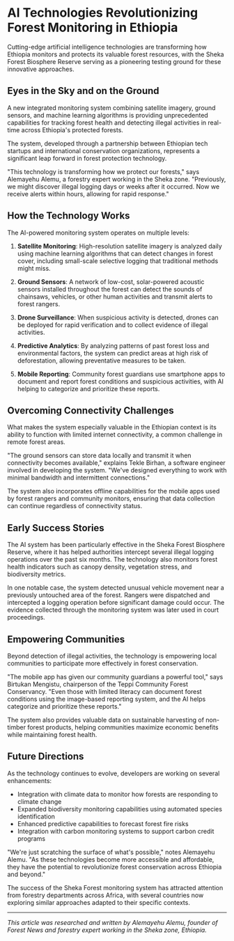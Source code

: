# AI Technologies Revolutionizing Forest Monitoring in Ethiopia

Cutting-edge artificial intelligence technologies are transforming how Ethiopia monitors and protects its valuable forest resources, with the Sheka Forest Biosphere Reserve serving as a pioneering testing ground for these innovative approaches.

## Eyes in the Sky and on the Ground

A new integrated monitoring system combining satellite imagery, ground sensors, and machine learning algorithms is providing unprecedented capabilities for tracking forest health and detecting illegal activities in real-time across Ethiopia's protected forests.

The system, developed through a partnership between Ethiopian tech startups and international conservation organizations, represents a significant leap forward in forest protection technology.

"This technology is transforming how we protect our forests," says Alemayehu Alemu, a forestry expert working in the Sheka zone. "Previously, we might discover illegal logging days or weeks after it occurred. Now we receive alerts within hours, allowing for rapid response."

## How the Technology Works

The AI-powered monitoring system operates on multiple levels:

1. **Satellite Monitoring**: High-resolution satellite imagery is analyzed daily using machine learning algorithms that can detect changes in forest cover, including small-scale selective logging that traditional methods might miss.

2. **Ground Sensors**: A network of low-cost, solar-powered acoustic sensors installed throughout the forest can detect the sounds of chainsaws, vehicles, or other human activities and transmit alerts to forest rangers.

3. **Drone Surveillance**: When suspicious activity is detected, drones can be deployed for rapid verification and to collect evidence of illegal activities.

4. **Predictive Analytics**: By analyzing patterns of past forest loss and environmental factors, the system can predict areas at high risk of deforestation, allowing preventative measures to be taken.

5. **Mobile Reporting**: Community forest guardians use smartphone apps to document and report forest conditions and suspicious activities, with AI helping to categorize and prioritize these reports.

## Overcoming Connectivity Challenges

What makes the system especially valuable in the Ethiopian context is its ability to function with limited internet connectivity, a common challenge in remote forest areas.

"The ground sensors can store data locally and transmit it when connectivity becomes available," explains Tekle Birhan, a software engineer involved in developing the system. "We've designed everything to work with minimal bandwidth and intermittent connections."

The system also incorporates offline capabilities for the mobile apps used by forest rangers and community monitors, ensuring that data collection can continue regardless of connectivity status.

## Early Success Stories

The AI system has been particularly effective in the Sheka Forest Biosphere Reserve, where it has helped authorities intercept several illegal logging operations over the past six months. The technology also monitors forest health indicators such as canopy density, vegetation stress, and biodiversity metrics.

In one notable case, the system detected unusual vehicle movement near a previously untouched area of the forest. Rangers were dispatched and intercepted a logging operation before significant damage could occur. The evidence collected through the monitoring system was later used in court proceedings.

## Empowering Communities

Beyond detection of illegal activities, the technology is empowering local communities to participate more effectively in forest conservation.

"The mobile app has given our community guardians a powerful tool," says Birtukan Mengistu, chairperson of the Teppi Community Forest Conservancy. "Even those with limited literacy can document forest conditions using the image-based reporting system, and the AI helps categorize and prioritize these reports."

The system also provides valuable data on sustainable harvesting of non-timber forest products, helping communities maximize economic benefits while maintaining forest health.

## Future Directions

As the technology continues to evolve, developers are working on several enhancements:

- Integration with climate data to monitor how forests are responding to climate change
- Expanded biodiversity monitoring capabilities using automated species identification
- Enhanced predictive capabilities to forecast forest fire risks
- Integration with carbon monitoring systems to support carbon credit programs

"We're just scratching the surface of what's possible," notes Alemayehu Alemu. "As these technologies become more accessible and affordable, they have the potential to revolutionize forest conservation across Ethiopia and beyond."

The success of the Sheka Forest monitoring system has attracted attention from forestry departments across Africa, with several countries now exploring similar approaches adapted to their specific contexts.

---

*This article was researched and written by Alemayehu Alemu, founder of Forest News and forestry expert working in the Sheka zone, Ethiopia.*
